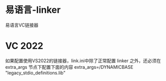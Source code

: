 # 易语言-linker
易语言VC链接器


# VC 2022
如果配置使用VS2022的链接器，link.ini中除了正常配置 linker 之外，还必须在 extra_args 节点下配置下面的内容
extra_args=/DYNAMICBASE "legacy_stdio_definitions.lib"